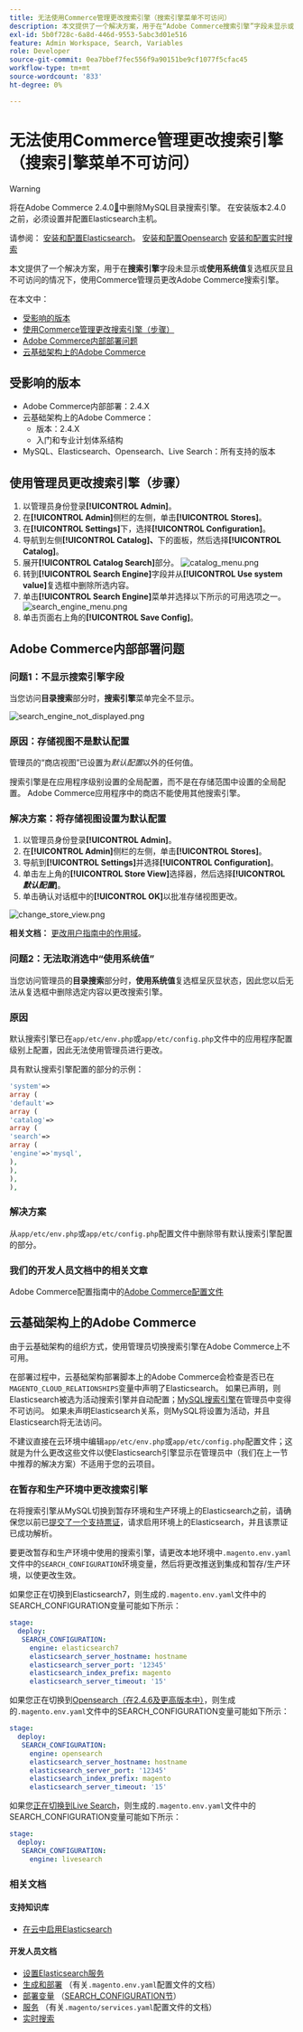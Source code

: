 ```yaml
---
title: 无法使用Commerce管理更改搜索引擎（搜索引擎菜单不可访问）
description: 本文提供了一个解决方案，用于在“Adobe Commerce搜索引擎”字段未显示或“使用系统值”复选框灰显且不可访问时，使用Commerce管理员更改搜索引擎。
exl-id: 5b0f728c-6a8d-446d-9553-5abc3d01e516
feature: Admin Workspace, Search, Variables
role: Developer
source-git-commit: 0ea7bbef7fec556f9a90151be9cf1077f5cfac45
workflow-type: tm+mt
source-wordcount: '833'
ht-degree: 0%

---
```


# 无法使用Commerce管理更改搜索引擎（搜索引擎菜单不可访问）

>[!WARNING]
>
> 将在Adobe Commerce 2.4.0[&#128279;](/help/announcements/adobe-commerce-announcements/mysql-catalog-search-engine-will-be-removed-in-magento-2-4-0.md)中删除MySQL目录搜索引擎。 在安装版本2.4.0之前，必须设置并配置Elasticsearch主机。
> 
> 请参阅：
> [安装和配置Elasticsearch](https://experienceleague.adobe.com/en/docs/commerce-cloud-service/user-guide/configure/service/elasticsearch)。
> [安装和配置Opensearch](https://experienceleague.adobe.com/en/docs/commerce-cloud-service/user-guide/configure/service/opensearch)
> [安装和配置实时搜索](https://experienceleague.adobe.com/en/docs/commerce-merchant-services/live-search/install)

本文提供了一个解决方案，用于在&#x200B;**搜索引擎**&#x200B;字段未显示或&#x200B;**使用系统值**&#x200B;复选框灰显且不可访问的情况下，使用Commerce管理员更改Adobe Commerce搜索引擎。

在本文中：

* [受影响的版本](#affected-versions)
* [使用Commerce管理更改搜索引擎（步骤）](#change-search-engine-using-magento-admin-steps)
* [Adobe Commerce内部部署问题](#magento-commerce-on-premise)
* [云基础架构上的Adobe Commerce](#magento-commerce-cloud)

## 受影响的版本

* Adobe Commerce内部部署：2.4.X
* 云基础架构上的Adobe Commerce：
   * 版本：2.4.X
   * 入门和专业计划体系结构
* MySQL、Elasticsearch、Opensearch、Live Search：所有支持的版本

## 使用管理员更改搜索引擎（步骤）

1. 以管理员身份登录&#x200B;**[!UICONTROL Admin]**。
1. 在&#x200B;**[!UICONTROL Admin]**&#x200B;侧栏的左侧，单击&#x200B;**[!UICONTROL Stores]**。
1. 在&#x200B;**[!UICONTROL Settings]**&#x200B;下，选择&#x200B;**[!UICONTROL Configuration]**。
1. 导航到左侧&#x200B;**[!UICONTROL Catalog]、**&#x200B;下的面板，然后选择&#x200B;**[!UICONTROL Catalog]**。
1. 展开&#x200B;**[!UICONTROL Catalog Search]**&#x200B;部分。    ![catalog_menu.png](assets/catalog_menu.png)
1. 转到&#x200B;**[!UICONTROL Search Engine]**&#x200B;字段并从&#x200B;**[!UICONTROL Use system value]**&#x200B;复选框中删除所选内容。
1. 单击&#x200B;**[!UICONTROL Search Engine]**&#x200B;菜单并选择以下所示的可用选项之一。    ![search_engine_menu.png](assets/search_engine_menu.png)
1. 单击页面右上角的&#x200B;**[!UICONTROL Save Config]**。

## Adobe Commerce内部部署问题

### 问题1：不显示搜索引擎字段

当您访问&#x200B;**目录搜索**&#x200B;部分时，**搜索引擎**&#x200B;菜单完全不显示。

![search_engine_not_displayed.png](assets/search_engine_not_displayed.png)

### 原因：存储视图不是默认配置

管理员的“商店视图”已设置为&#x200B;*默认配置*&#x200B;以外的任何值。

搜索引擎是在应用程序级别设置的全局配置，而不是在存储范围中设置的全局配置。 Adobe Commerce应用程序中的商店不能使用其他搜索引擎。

### 解决方案：将存储视图设置为默认配置

1. 以管理员身份登录&#x200B;**[!UICONTROL Admin]**。
1. 在&#x200B;**[!UICONTROL Admin]**&#x200B;侧栏的左侧，单击&#x200B;**[!UICONTROL Stores]**。
1. 导航到&#x200B;**[!UICONTROL Settings]**&#x200B;并选择&#x200B;**[!UICONTROL Configuration]**。
1. 单击左上角的&#x200B;**[!UICONTROL Store View]**&#x200B;选择器，然后选择&#x200B;**[!UICONTROL *默认配置&#x200B;*]**。
1. 单击确认对话框中的&#x200B;**[!UICONTROL OK]**&#x200B;以批准存储视图更改。

![change_store_view.png](assets/change_store_view.png)

**相关文档：** [更改用户指南中的作用域](https://experienceleague.adobe.com/docs/commerce-admin/config/scope-change.html#set-the-scope)。

### 问题2：无法取消选中“使用系统值”

当您访问管理员的&#x200B;**目录搜索**&#x200B;部分时，**使用系统值**&#x200B;复选框呈灰显状态，因此您以后无法从复选框中删除选定内容以更改搜索引擎。

### 原因

默认搜索引擎已在`app/etc/env.php`或`app/etc/config.php`文件中的应用程序配置级别上配置，因此无法使用管理员进行更改。

具有默认搜索引擎配置的部分的示例：

```php
'system'=>
array (
'default'=>
array (
'catalog'=>
array (
'search'=>
array (
'engine'=>'mysql',
),
),
),
),
```

### 解决方案

从`app/etc/env.php`或`app/etc/config.php`配置文件中删除带有默认搜索引擎配置的部分。

### 我们的开发人员文档中的相关文章

Adobe Commerce配置指南中的[Adobe Commerce配置文件](https://experienceleague.adobe.com/docs/commerce-operations/configuration-guide/files/deployment-files.html)

## 云基础架构上的Adobe Commerce

由于云基础架构的组织方式，使用管理员切换搜索引擎在Adobe Commerce上不可用。

在部署过程中，云基础架构部署脚本上的Adobe Commerce会检查是否已在`MAGENTO_CLOUD_RELATIONSHIPS`变量中声明了Elasticsearch。 如果已声明，则Elasticsearch被选为活动搜索引擎并自动配置；[MySQL搜索引擎](/help/announcements/adobe-commerce-announcements/mysql-catalog-search-engine-will-be-removed-in-magento-2-4-0.md)在管理员中变得不可访问。 如果未声明Elasticsearch关系，则MySQL将设置为活动，并且Elasticsearch将无法访问。

不建议直接在云环境中编辑`app/etc/env.php`或`app/etc/config.php`配置文件；这就是为什么更改这些文件以使Elasticsearch引擎显示在管理员中（我们在上一节中推荐的解决方案）不适用于您的云项目。

### 在暂存和生产环境中更改搜索引擎

在将搜索引擎从MySQL切换到暂存环境和生产环境上的Elasticsearch之前，请确保您以前已[提交了一个支持票证](/help/help-center-guide/help-center/magento-help-center-user-guide.md#submit-ticket)，请求启用环境上的Elasticsearch，并且该票证已成功解析。

要更改暂存和生产环境中使用的搜索引擎，请更改本地环境中`.magento.env.yaml`文件中的`SEARCH_CONFIGURATION`环境变量，然后将更改推送到集成和暂存/生产环境，以使更改生效。

如果您正在切换到Elasticsearch7，则生成的`.magento.env.yaml`文件中的SEARCH\_CONFIGURATION变量可能如下所示：

```yaml
stage:
  deploy:
   SEARCH_CONFIGURATION:
     engine: elasticsearch7
     elasticsearch_server_hostname: hostname
     elasticsearch_server_port: '12345'
     elasticsearch_index_prefix: magento
     elasticsearch_server_timeout: '15'
```

如果您正在切换到[Opensearch（在2.4.6及更高版本中）](https://experienceleague.adobe.com/en/docs/commerce-knowledge-base/kb/troubleshooting/elasticsearch/search-engine-shown-elasticsearch-despite-open-search)，则生成的`.magento.env.yaml`文件中的SEARCH\_CONFIGURATION变量可能如下所示：

```yaml
stage:
  deploy:
   SEARCH_CONFIGURATION:
     engine: opensearch
     elasticsearch_server_hostname: hostname
     elasticsearch_server_port: '12345'
     elasticsearch_index_prefix: magento
     elasticsearch_server_timeout: '15'
```

如果您[正在切换到Live Search](https://experienceleague.adobe.com/en/docs/commerce-knowledge-base/kb/troubleshooting/miscellaneous/error-opensearch-search-engine-doesnt-exist-falling-back-to-livesearch)，则生成的`.magento.env.yaml`文件中的SEARCH\_CONFIGURATION变量可能如下所示：

```yaml
stage:
  deploy:
   SEARCH_CONFIGURATION:
     engine: livesearch
```

### 相关文档

#### 支持知识库

* [在云中启用Elasticsearch](/help/how-to/general/enable-elasticsearch-on-cloud.md)

#### 开发人员文档

* [设置Elasticsearch服务](https://experienceleague.adobe.com/docs/commerce-cloud-service/user-guide/configure/service/elasticsearch.html)
* [生成和部署](https://experienceleague.adobe.com/docs/commerce-cloud-service/user-guide/configure/env/configure-env-yaml.html) （有关`.magento.env.yaml`配置文件的文档）
* [部署变量](https://experienceleague.adobe.com/docs/commerce-cloud-service/user-guide/configure/env/stage/variables-deploy.html) （[SEARCH\_CONFIGURATION节](https://experienceleague.adobe.com/docs/commerce-cloud-service/user-guide/configure/env/stage/variables-deploy.html#search_configuration)）
* [服务](https://experienceleague.adobe.com/docs/commerce-cloud-service/user-guide/configure/service/services-yaml.html) （有关`.magento/services.yaml`配置文件的文档）
* [实时搜索](https://experienceleague.adobe.com/en/docs/commerce-merchant-services/live-search/overview)
